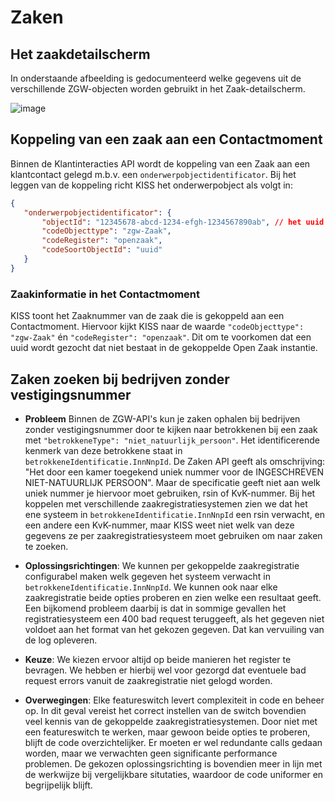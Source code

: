 # Zaken

## Het zaakdetailscherm

In onderstaande afbeelding is gedocumenteerd welke gegevens uit de verschillende ZGW-objecten worden gebruikt in het Zaak-detailscherm. 

![image](https://raw.githubusercontent.com/Klantinteractie-Servicesysteem/.github/refs/heads/main/docs/images/MappingZaakDetail.png)

## Koppeling van een zaak aan een Contactmoment

Binnen de Klantinteracties API wordt de koppeling van een Zaak aan een klantcontact gelegd m.b.v. een `onderwerpobjectidentificator`. Bij het leggen van de koppeling richt KISS het onderwerpobject als volgt in: 

```json
{
   "onderwerpobjectidentificator": {
       "objectId": "12345678-abcd-1234-efgh-1234567890ab", // het uuid van de gekoppelde zaak
       "codeObjecttype": "zgw-Zaak",
       "codeRegister": "openzaak",
       "codeSoortObjectId": "uuid"
   }
}
```

### Zaakinformatie in het Contactmoment

KISS toont het Zaaknummer van de zaak die is gekoppeld aan een Contactmoment. Hiervoor kijkt KISS naar de waarde `"codeObjecttype": "zgw-Zaak"` én `"codeRegister": "openzaak"`. Dit om te voorkomen dat een uuid wordt gezocht dat niet bestaat in de gekoppelde Open Zaak instantie.


## Zaken zoeken bij bedrijven zonder vestigingsnummer
- **Probleem**
Binnen de ZGW-API's kun je zaken ophalen bij bedrijven zonder vestigingsnummer door te kijken naar betrokkenen bij een zaak met `"betrokkeneType": "niet_natuurlijk_persoon"`. Het identificerende kenmerk van deze betrokkene staat in `betrokkeneIdentificatie.InnNnpId`. De Zaken API geeft als omschrijving: "Het door een kamer toegekend uniek nummer voor de INGESCHREVEN NIET-NATUURLIJK PERSOON". Maar de specificatie geeft niet aan welk uniek nummer je hiervoor moet gebruiken, rsin of KvK-nummer. 
Bij het koppelen met verschillende zaakregistratiesystemen zien we dat het ene systeem in `betrokkeneIdentificatie.InnNnpId` een rsin verwacht, en een andere een KvK-nummer, maar KISS weet niet welk van deze gegevens ze per zaakregistratiesysteem moet gebruiken om naar zaken te zoeken. 

- **Oplossingsrichtingen**: We kunnen per gekoppelde zaakregistratie configurabel maken welk gegeven het systeem verwacht in `betrokkeneIdentificatie.InnNnpId`. We kunnen ook naar elke zaakregistratie beide opties proberen en zien welke een resultaat geeft. Een bijkomend probleem daarbij is dat in sommige gevallen het registratiesysteem een 400 bad request teruggeeft, als het gegeven niet voldoet aan het format van het gekozen gegeven. Dat kan vervuiling van de log opleveren. 
  
- **Keuze**: We kiezen ervoor altijd op beide manieren het register te bevragen. We hebben er hierbij wel voor gezorgd dat eventuele bad request errors vanuit de zaakregistratie niet gelogd worden.
  
- **Overwegingen**: Elke featureswitch levert complexiteit in code en beheer op. In dit geval vereist het correct instellen van de switch bovendien veel kennis van de gekoppelde zaakregistratiesystemen. Door niet met een featureswitch te werken, maar gewoon beide opties te proberen, blijft de code overzichtelijker. Er moeten er wel redundante calls gedaan worden, maar we verwachten geen significante performance problemen. De gekozen oplossingsrichting is bovendien meer in lijn met de werkwijze bij vergelijkbare situtaties, waardoor de code uniformer en begrijpelijk blijft. 
 

